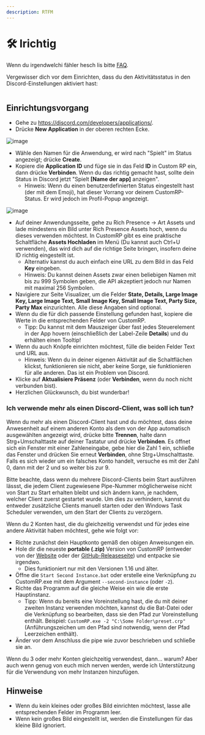 ```yaml
---
description: RTFM
---
```


# 🛠 Irichtig

Wenn du irgendwelchi fähler hesch lis bitte [FAQ](faq.md).

Vergewisser dich vor dem Einrichten, dass du den Aktivitätsstatus in den Discord-Einstellungen aktiviert hast:

<figure><img src="https://user-images.githubusercontent.com/115729033/195649622-ab1f09fc-4499-4421-a515-ba869fc40470.PNG" alt=""><figcaption></figcaption></figure>

## Einrichtungsvorgang

* Gehe zu https://discord.com/developers/applications/.
* Drücke **New Application** in der oberen rechten Ecke.

![image](https://user-images.githubusercontent.com/2225711/161050202-c796103d-6712-401e-be96-3f3712512375.png)

* Wähle den Namen für die Anwendung, er wird nach "Spielt" im Status angezeigt; drücke **Create**.
* Kopiere die **Application ID** und füge sie in das Feld **ID** in Custom RP ein, dann drücke **Verbinden**. Wenn du das richtig gemacht hast, sollte dein Status in Discord jetzt "Spielt **\[Name der app]** anzeigen".
  * Hinweis: Wenn du einen benutzerdefinierten Status eingestellt hast (der mit dem Emoji), hat dieser Vorrang vor deinem CustomRP-Status. Er wird jedoch im Profil-Popup angezeigt.

![image](https://user-images.githubusercontent.com/2225711/161050341-8169af53-5d3f-44d6-b745-cc711e8d1476.png)

* Auf deiner Anwendungsseite, gehe zu Rich Presence -> Art Assets und lade mindestens ein Bild unter Rich Presence Assets hoch, wenn du dieses verwenden möchtest. In CustomRP gibt es eine praktische Schaltfläche **Assets Hochladen** im Menü (Du kannst auch Ctrl+U verwenden), das wird dich auf die richtige Seite bringen, insofern deine ID richtig eingestellt ist.
  * Alternativ kannst du auch einfach eine URL zu dem Bild in das Feld **Key** eingeben.
  * Hinweis: Du kannst deinen Assets zwar einen beliebigen Namen mit bis zu 999 Symbolen geben, die API akzeptiert jedoch nur Namen mit maximal 256 Symbolen.
* Navigiere zur Seite Visualizer, um die Felder **State, Details, Large Image Key, Large Image Text, Small Image Key, Small Image Text, Party Size, Party Max** einzurichten. Alle diese Angaben sind optional.
* Wenn du die für dich passende Einstellung gefunden hast, kopiere die Werte in die entsprechenden Felder von CustomRP.
  * Tipp: Du kannst mit dem Mauszeiger über fast jedes Steuerelement in der App hovern (einschließlich der Label-Zeile **Details**) und du erhälten einen Tooltip!
* Wenn du auch Knöpfe einrichten möchtest, fülle die beiden Felder Text und URL aus.
  * Hinweis: Wenn du in deiner eigenen Aktivität auf die Schaltflächen klickst, funktionieren sie nicht, aber keine Sorge, sie funktionieren für alle anderen. Das ist ein Problem von Discord.
* Klicke auf **Aktualisiere Präsenz** (oder **Verbinden**, wenn du noch nicht verbunden bist).
* Herzlichen Glückwunsch, du bist wunderbar!

### Ich verwende mehr als einen Discord-Client, was soll ich tun?

Wenn du mehr als einen Discord-Client hast und du möchtest, dass deine Anwesenheit auf einem anderen Konto als dem von der App automatisch ausgewählten angezeigt wird, drücke bitte **Trennen**, halte dann Strg+Umschalttaste auf deiner Tastatur und drücke **Verbinden**. Es öffnet sich ein Fenster mit einer Zahleneingabe, gebe hier die Zahl 1 ein, schließe das Fenster und drücken Sie erneut **Verbinden**, ohne Strg+Umschalttaste. Falls es sich wieder um ein falsches Konto handelt, versuche es mit der Zahl 0, dann mit der 2 und so weiter bis zur 9.

Bitte beachte, dass wenn du mehrere Discord-Clients beim Start ausführen lässst, die jedem Client zugewiesene Pipe-Nummer möglicherweise nicht von Start zu Start erhalten bleibt und sich ändern kann, je nachdem, welcher Client zuerst gestartet wurde. Um dies zu verhindern, kannst du entweder zusätzliche Clients manuell starten oder den Windows Task Scheduler verwenden, um den Start der Clients zu verzögern.

Wenn du 2 Konten hast, die du gleichzeitig verwendst und für jedes eine andere Aktivität haben möchtest, gehe wie folgt vor:

* Richte zunächst dein Hauptkonto gemäß den obigen Anweisungen ein.
* Hole dir die neueste **portable (.zip)** Version von CustomRP (entweder von der [Website](https://www.customrp.xyz) oder der [GitHub-Releaseseite](https://github.com/maximmax42/Discord-CustomRP/releases/latest)) und entpacke sie irgendwo.
  * Dies funktioniert nur mit den Versionen 1.16 und älter.
* Öffne die `Start Second Instance.bat` oder erstelle eine Verknüpfung zu CustomRP.exe mit dem Argument `--second-instance` (oder `-2`).
* Richte das Programm auf die gleiche Weise ein wie die erste Hauptinstanz.
  * Tipp: Wenn du bereits eine Voreinstellung hast, die du mit deiner zweiten Instanz verwenden möchten, kannst du die Bat-Datei oder die Verknüpfung so bearbeiten, dass sie den Pfad zur Voreinstellung enthält. Beispiel: `CustomRP.exe -2 "C:\Some Folder\preset.crp"` (Anführungszeichen um den Pfad sind notwendig, wenn der Pfad Leerzeichen enthält).
* Änder vor dem Anschluss die pipe wie zuvor beschrieben und schließe sie an.

Wenn du 3 oder mehr Konten gleichzeitig verwendest, dann... warum? Aber auch wenn genug von euch mich nerven werden, werde ich Unterstützung für die Verwendung von mehr Instanzen hinzufügen.

## Hinweise

* Wenn du kein kleines oder großes Bild einrichten möchtest, lasse alle entsprechenden Felder im Programm leer.
* Wenn kein großes Bild eingestellt ist, werden die Einstellungen für das kleine Bild ignoriert.
